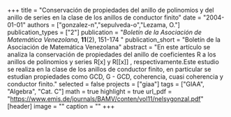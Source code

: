 +++
title = "Conservación de propiedades del anillo de polinomios y del anillo de series en la clase de los anillos de conductor finito"
date = "2004-01-01"
authors = ["gonzalez-n","sepulveda-o","Lezama, O."]
publication_types = ["2"]
publication = "*Boletín de la Asociación de Matemática Venezolana*, **11**(2), 151-174 "
publication_short = "Boletín de la Asociación de Matemática Venezolana"
abstract = "En este artículo se analiza la conservación de propiedades del anillo de coeficientes R a los anillos de polinomios y series R[x] y R[[x]] , respectivamente.Este estudio se realiza en la clase de los anillos de conductor finito, en particular se estudian propiedades como GCD, G - GCD, coherencia, cuasi coherencia y conductor finito."
selected = false
projects = ["giaa"]
tags = ["GIAA", "Algebra", "Cat. C"]
math = true
highlight = true
url_pdf = "https://www.emis.de/journals/BAMV/conten/vol11/nelsygonzal.pdf"
[header]
image = ""
caption = ""
+++
